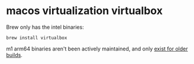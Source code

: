# macos virtualization virtualbox

Brew only has the intel binaries:

```
brew install virtualbox
```

m1 arm64 binaries aren't been actively maintained, and only [exist for older builds](https://www.virtualbox.org/wiki/Download_Old_Builds_7_0).

